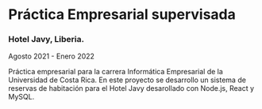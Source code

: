 # Práctica Empresarial supervisada
### Hotel Javy, Liberia.
<p>Agosto 2021 - Enero 2022</p>
   
<p>Práctica empresarial para la carrera Informática Empresarial de la Universidad de Costa Rica.
En este proyecto se desarrollo un sistema de reservas de habitación para el Hotel Javy desarollado con Node.js, React y MySQL.</p>


